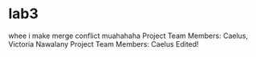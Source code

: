 # lab3
whee i make merge conflict muahahaha
Project Team Members: Caelus, Victoria Nawalany
Project Team Members: Caelus
Edited!

